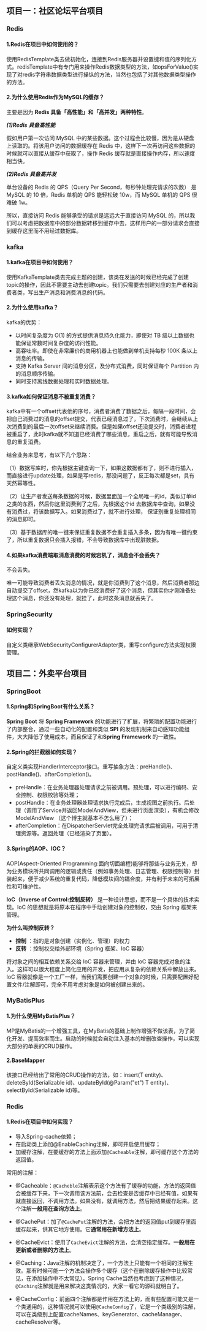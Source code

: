 ## 项目一：社区论坛平台项目

### Redis

#### 1.Redis在项目中如何使用的？

使用RedisTemplate类去做初始化，连接到Redis服务器并设置键和值的序列化方式。redisTemplate中有专门用来操作Redis数据类型的方法，如opsForValue()实现了对redis字符串数据类型进行操纵的方法，当然也包括了对其他数据类型操作的方法。

#### 2.为什么使用Redis作为MySQL的缓存？

主要是因为 **Redis 具备「高性能」和「高并发」两种特性**。

***(1)Redis 具备高性能***

假如用户第一次访问 MySQL 中的某些数据。这个过程会比较慢，因为是从硬盘上读取的。将该用户访问的数据缓存在 Redis 中，这样下一次再访问这些数据的时候就可以直接从缓存中获取了，操作 Redis 缓存就是直接操作内存，所以速度相当快。

***(2)Redis 具备高并发***

单台设备的 Redis 的 QPS（Query Per Second，每秒钟处理完请求的次数） 是 MySQL 的 10 倍，Redis 单机的 QPS 能轻松破 10w，而 MySQL 单机的 QPS 很难破 1w。

所以，直接访问 Redis 能够承受的请求是远远大于直接访问 MySQL 的，所以我们可以考虑把数据库中的部分数据转移到缓存中去，这样用户的一部分请求会直接到缓存这里而不用经过数据库。

### kafka

#### 1.kafka在项目中如何使用？

使用KafkaTemplate类去完成主题的创建，该类在发送的时候已经完成了创建topic的操作，因此不需要主动去创建topic。我们只需要去创建对应的生产者和消费者类，写出生产消息和消费消息的代码。

#### 2.为什么使用kafka？

kafka的优势：

- 以时间复杂度为 O(1) 的方式提供消息持久化能力，即使对 TB 级以上数据也能保证常数时间复杂度的访问性能。
- 高吞吐率。即使在非常廉价的商用机器上也能做到单机支持每秒 100K 条以上消息的传输。
- 支持 Kafka Server 间的消息分区，及分布式消费，同时保证每个 Partition 内的消息顺序传输。
- 同时支持离线数据处理和实时数据处理。

#### 3.kafka如何保证消息不被重复消费？

kafka中有一个offset代表他的序号，消费者消费了数据之后，每隔一段时间，会把自己消费过的消息的offset提交，代表已经消息过了，下次消费时，会继续从上次消费到的最后一次offset来继续消费。但是如果offset还没提交时，消费者进程被重启了，此时kafka就不知道已经消费了哪些消息，重启之后，就有可能导致消息的重复消费。

结合业务来思考，有以下几个思路：

（1）数据写库时，你先根据主键查询一下，如果这数据都有了，则不进行插入，而直接进行update处理，如果是写redis，那没问题了，反正每次都是set，具有天然幂等性。

（2）让生产者发送每条数据的时候，数据里面加一个全局唯一的id，类似订单id之类的东西，然后你这里消费到了之后，先根据这个id 去数据库中查询，如果没有消费过，将该数据写入。如果消费过了，就不进行处理， 保证别重复处理相同的消息即可。

（3）基于数据库的唯一键来保证重复数据不会重复插入多条，因为有唯一键约束了，所以重复数据只会插入报错，不会导致数据库中出现脏数据。

#### 4.如果kafka消费端取消息消费的时候宕机了，消息会不会丢失？

不会丢失。

唯一可能导致消费者丢失消息的情况，就是你消费到了这个消息，然后消费者那边自动提交了offset，然kafka以为你已经消费好了这个消息，但其实你才刚准备处理这个消息，你还没有处理，就挂了，此时这条消息就丢失了。

### SpringSecurity

#### 如何实现？

自定义类继承WebSecurityConfigurerAdapter类，重写configure方法实现权限管理。

## 项目二：外卖平台项目

### SpringBoot

#### 1.Spring和SpringBoot有什么关系？

**Spring Boot** 将 **Spring Framework** 的功能进行了扩展，将繁琐的配置功能进行了内部整合，通过一些自动化的配置和类似 **SPI** 的发现机制来自动感知功能组件，大大降低了使用成本，而且保证了和**Spring Framework** 的一致性。

#### 2.Spring的拦截器如何实现？

自定义类实现HandlerInterceptor接口。重写抽象方法：preHandle()、postHandle()、afterCompletion()。

- preHandle：在业务处理器处理请求之前被调用。预处理，可以进行编码、安全控制、权限校验等处理；
- postHandle：在业务处理器处理请求执行完成后，生成视图之前执行。后处理（调用了Service并返回ModelAndView，但未进行页面渲染），有机会修改ModelAndView （这个博主就基本不怎么用了）；
- afterCompletion：在DispatcherServlet完全处理完请求后被调用，可用于清理资源等。返回处理（已经渲染了页面）。

#### 3.Spring的AOP、IOC？

AOP(Aspect-Oriented Programming:面向切面编程)能够将那些与业务无关，却为业务模块所共同调用的逻辑或责任（例如事务处理、日志管理、权限控制等）封装起来，便于减少系统的重复代码，降低模块间的耦合度，并有利于未来的可拓展性和可维护性。

**IoC（Inverse of Control:控制反转）** 是一种设计思想，而不是一个具体的技术实现。IoC 的思想就是将原本在程序中手动创建对象的控制权，交由 Spring 框架来管理。

**为什么叫控制反转？**

- **控制** ：指的是对象创建（实例化、管理）的权力
- **反转** ：控制权交给外部环境（Spring 框架、IoC 容器）

将对象之间的相互依赖关系交给 IoC 容器来管理，并由 IoC 容器完成对象的注入。这样可以很大程度上简化应用的开发，把应用从复杂的依赖关系中解放出来。 IoC 容器就像是一个工厂一样，当我们需要创建一个对象的时候，只需要配置好配置文件/注解即可，完全不用考虑对象是如何被创建出来的。

### MyBatisPlus

#### 1.为什么使用MyBatisPlus？

MP是MyBatis的一个增强工具，在MyBatis的基础上制作增强不做该表，为了简化开发、提高效率而生。启动的时候就会自动注入基本的增删改查操作，可以实现大部分的单表的CRUD操作。

#### 2.BaseMapper

该接口已经给出了常用的CRUD操作的方法，如：insert(T entity)、deleteById(Serializable id)、updateById(@Param("et") T entity)、selectById(Serializable id)等。

### Redis

#### 1.Redis在项目中如何实现？

+ 导入Spring-cache依赖；
+ 在启动类上添加@EnableCaching注解，即可开启使用缓存；
+ 加缓存注解，在要缓存的方法上面添加`@Cacheable`注解，即可缓存这个方法的返回值。

常用的注解：

+ @Cacheable：`@Cacheble`注解表示这个方法有了缓存的功能，方法的返回值会被缓存下来，下一次调用该方法前，会去检查是否缓存中已经有值，如果有就直接返回，不调用方法。如果没有，就调用方法，然后把结果缓存起来。这个注解**一般用在查询方法上**。

+ @CachePut：加了`@CachePut`注解的方法，会把方法的返回值put到缓存里面缓存起来，供其它地方使用。它**通常用在新增方法上**。

+ @CacheEvict：使用了`CacheEvict`注解的方法，会清空指定缓存。**一般用在更新或者删除的方法上**。
+ @Caching：Java注解的机制决定了，一个方法上只能有一个相同的注解生效。那有时候可能一个方法会操作多个缓存（这个在删除缓存操作中比较常见，在添加操作中不太常见）。Spring Cache当然也考虑到了这种情况，`@Caching`注解就是用来解决这类情况的，大家一看它的源码就明白了。
+ @CacheConfig：前面四个注解都是作用在方法上的，而有些配置可能又是一个类通用的，这种情况就可以使用`@CacheConfig`了，它是一个类级别的注解，可以在类级别上配置cacheNames、keyGenerator、cacheManager、cacheResolver等。

